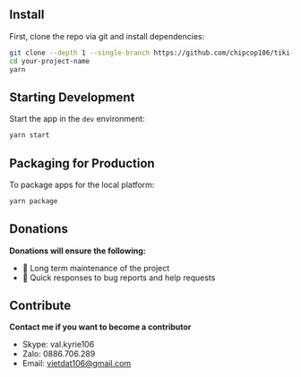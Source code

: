
## Install

First, clone the repo via git and install dependencies:

```bash
git clone --depth 1 --single-branch https://github.com/chipcop106/tiki-electron-app.git your-project-name
cd your-project-name
yarn
```

## Starting Development

Start the app in the `dev` environment:

```bash
yarn start
```

## Packaging for Production

To package apps for the local platform:

```bash
yarn package
```

## Donations

**Donations will ensure the following:**
- 🔨 Long term maintenance of the project
- 🐛 Quick responses to bug reports and help requests

## Contribute

**Contact me if you want to become a contributor**
- Skype: val.kyrie106
- Zalo: 0886.706.289
- Email: vietdat106@gmail.com
